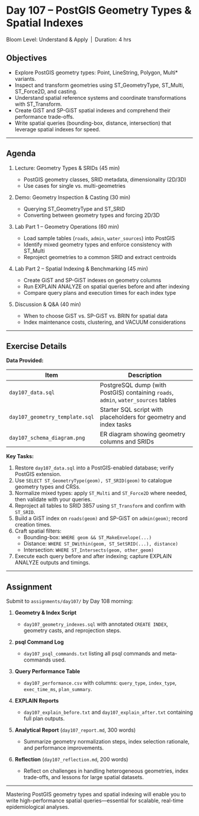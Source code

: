 # **Day 107 – PostGIS Geometry Types & Spatial Indexes**
  
Bloom Level: Understand & Apply | Duration: 4 hrs  

## Objectives  

- Explore PostGIS geometry types: Point, LineString, Polygon, Multi* variants.  
- Inspect and transform geometries using ST_GeometryType, ST_Multi, ST_Force2D, and casting.  
- Understand spatial reference systems and coordinate transformations with ST_Transform.  
- Create GiST and SP-GiST spatial indexes and comprehend their performance trade-offs.  
- Write spatial queries (bounding-box, distance, intersection) that leverage spatial indexes for speed.  

---  

## Agenda  

1. Lecture: Geometry Types & SRIDs (45 min)  
   - PostGIS geometry classes, SRID metadata, dimensionality (2D/3D)  
   - Use cases for single vs. multi-geometries  

2. Demo: Geometry Inspection & Casting (30 min)  
   - Querying ST_GeometryType and ST_SRID  
   - Converting between geometry types and forcing 2D/3D  

3. Lab Part 1 – Geometry Operations (60 min)  
   - Load sample tables (`roads`, `admin`, `water_sources`) into PostGIS  
   - Identify mixed geometry types and enforce consistency with ST_Multi  
   - Reproject geometries to a common SRID and extract centroids  

4. Lab Part 2 – Spatial Indexing & Benchmarking (45 min)  
   - Create GiST and SP-GiST indexes on geometry columns  
   - Run EXPLAIN ANALYZE on spatial queries before and after indexing  
   - Compare query plans and execution times for each index type  

5. Discussion & Q&A (40 min)  
   - When to choose GiST vs. SP-GiST vs. BRIN for spatial data  
   - Index maintenance costs, clustering, and VACUUM considerations  

---  

## Exercise Details  

**Data Provided:**  

| Item                                   | Description                                                    |
|----------------------------------------|----------------------------------------------------------------|
| `day107_data.sql`                      | PostgreSQL dump (with PostGIS) containing `roads`, `admin`, `water_sources` tables |
| `day107_geometry_template.sql`         | Starter SQL script with placeholders for geometry and index tasks |
| `day107_schema_diagram.png`            | ER diagram showing geometry columns and SRIDs                  |

**Key Tasks:**  

1. Restore `day107_data.sql` into a PostGIS-enabled database; verify PostGIS extension.  
2. Use `SELECT ST_GeometryType(geom), ST_SRID(geom)` to catalogue geometry types and CRSs.  
3. Normalize mixed types: apply `ST_Multi` and `ST_Force2D` where needed, then validate with your queries.  
4. Reproject all tables to SRID 3857 using `ST_Transform` and confirm with `ST_SRID`.  
5. Build a GiST index on `roads(geom)` and SP-GiST on `admin(geom)`; record creation times.  
6. Craft spatial filters:  
   - Bounding-box: `WHERE geom && ST_MakeEnvelope(...)`  
   - Distance: `WHERE ST_DWithin(geom, ST_SetSRID(...), distance)`  
   - Intersection: `WHERE ST_Intersects(geom, other_geom)`  
7. Execute each query before and after indexing; capture EXPLAIN ANALYZE outputs and timings.  

---  

## Assignment  

Submit to `assignments/day107/` by Day 108 morning:  

1. **Geometry & Index Script**  
   - `day107_geometry_indexes.sql` with annotated `CREATE INDEX`, geometry casts, and reprojection steps.  

2. **psql Command Log**  
   - `day107_psql_commands.txt` listing all psql commands and meta-commands used.  

3. **Query Performance Table**  
   - `day107_performance.csv` with columns: `query_type`, `index_type`, `exec_time_ms`, `plan_summary`.  

4. **EXPLAIN Reports**  
   - `day107_explain_before.txt` and `day107_explain_after.txt` containing full plan outputs.  

5. **Analytical Report** (`day107_report.md`, 300 words)  
   - Summarize geometry normalization steps, index selection rationale, and performance improvements.  

6. **Reflection** (`day107_reflection.md`, 200 words)  
   - Reflect on challenges in handling heterogeneous geometries, index trade-offs, and lessons for large spatial datasets.  

---  

Mastering PostGIS geometry types and spatial indexing will enable you to write high-performance spatial queries—essential for scalable, real-time epidemiological analyses.
